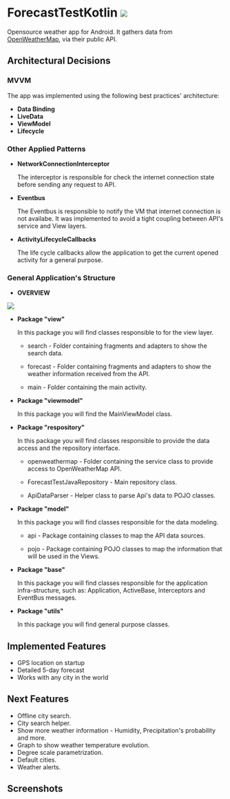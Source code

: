 # ForecastTestKotlin <img src="https://i.imgur.com/bdtycwr.png">
Opensource weather app for Android. It gathers data from [OpenWeatherMap](https://openweathermap.org/), via their public API.


## Architectural Decisions
### MVVM
The app was implemented using the following best practices' architecture:

* __Data Binding__
* __LiveData__
* __ViewModel__
* __Lifecycle__

### Other Applied Patterns

* __NetworkConnectionInterceptor__

    The interceptor is responsible for check the internet connection state before sending any request to API.
  
* __Eventbus__

    The Eventbus is responsible to notify the VM that internet connection is not availabe. It was implemented to avoid a tight coupling between API's service and View layers. 

* __ActivityLifecycleCallbacks__

    The life cycle callbacks allow the application to get the current opened activity for a general purpose. 


### General Application's Structure

* __OVERVIEW__

[<img src="https://i.imgur.com/sfLPjTc.png">](https://i.imgur.com/sfLPjTc.png)


* __Package "view"__

    In this package you will find classes responsible to for the view layer.
    
    - search - Folder containing fragments and adapters to show the search data.
    
    - forecast - Folder containing fragments and adapters to show the weather information received from the API.
    
    - main - Folder containing the main activity.
    
* __Package "viewmodel"__

    In this package you will find the MainViewModel class.

* __Package "respository"__

    In this package you will find classes responsible to provide the data access and the repository interface.

    - openweathermap - Folder containing the service class to provide access to OpenWeatherMap API. 
    
    - ForecastTestJavaRepository - Main repository class.
    
    - ApiDataParser - Helper class to parse Api's data to POJO classes. 

* __Package "model"__

    In this package you will find classes responsible for the data modeling.
    
    - api -  Package containing classes to map the API data sources.
    
    - pojo - Package containing POJO classes to map the information that will be used in the Views. 

* __Package "base"__
    
    In this package you will find classes responsible for the application infra-structure, such as: Application, ActiveBase, Interceptors and EventBus messages.

* __Package "utils"__

    In this package you will find general purpose classes.

## Implemented Features
* GPS location on startup
* Detailed 5-day forecast
* Works with any city in the world

## Next Features
* Offline city search.
* City search helper.
* Show more weather information - Humidity, Precipitation's probability and more.
* Graph to show weather temperature evolution.
* Degree scale parametrization.
* Default cities.
* Weather alerts.


## Screenshots

<!-- [<img src="https://i.imgur.com/0EZUsaW.png" width=250>](https://i.imgur.com/0EZUsaW.png)
[<img src="https://i.imgur.com/YYZ6qrF.png" width=250>](https://i.imgur.com/YYZ6qrF.png)
[<img src="https://i.imgur.com/I3e3rDl.png" width=250>](https://i.imgur.com/I3e3rDl.png)
[<img src="https://i.imgur.com/fpCLfh0.jpg" width=250>](https://i.imgur.com/fpCLfh0.jpg)
[<img src="https://i.imgur.com/mD7pSU5.jpg" width=250>](https://i.imgur.com/mD7pSU5.jpg) -->



